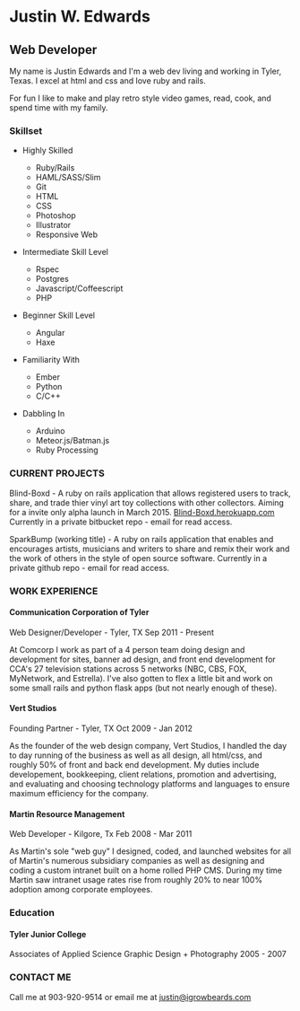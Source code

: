 Justin W. Edwards
=================
Web Developer
----------------------------------

My name is Justin Edwards and I'm a web dev living and working in Tyler, Texas. I excel at html and css and love ruby and rails.

For fun I like to make and play retro style video games, read, cook, and spend time with my family.

### Skillset ###
   * Highly Skilled
     * Ruby/Rails
     * HAML/SASS/Slim
     * Git
     * HTML
     * CSS
     * Photoshop
     * Illustrator
     * Responsive Web

   * Intermediate Skill Level
     * Rspec
     * Postgres
     * Javascript/Coffeescript
     * PHP
   * Beginner Skill Level
     * Angular
     * Haxe
   * Familiarity With
     * Ember
     * Python
     * C/C++
   * Dabbling In
     * Arduino
     * Meteor.js/Batman.js
     * Ruby Processing

### CURRENT PROJECTS ###

Blind-Boxd - A ruby on rails application that allows registered users to track, share, and trade thier vinyl art toy collections with other collectors.  Aiming for a invite only alpha launch in March 2015. [Blind-Boxd.herokuapp.com](http://blind-boxd.herokuapp.com)
Currently in a private bitbucket repo - email for read access.

SparkBump (working title) - A ruby on rails application that enables and encourages artists, musicians and writers to share and remix their work and the work of others in the style of open source software.
Currently in a private github repo - email for read access.

### WORK EXPERIENCE ###

#### Communication Corporation of Tyler ###
Web Designer/Developer - Tyler, TX
Sep 2011 - Present

At Comcorp I work as part of a 4 person team doing design and development for sites, banner ad design, and front end development for CCA's 27 television stations across 5 networks (NBC, CBS, FOX, MyNetwork, and Estrella). I've also gotten to flex a little bit and work on some small rails and python flask apps (but not nearly enough of these).

#### Vert Studios ####
Founding Partner - Tyler, TX
Oct 2009 - Jan 2012

As the founder of the web design company, Vert Studios, I handled the day to day running of the business as well as all design, all html/css, and roughly 50% of front and back end development. My duties include developement, bookkeeping, client relations, promotion and advertising, and evaluating and choosing technology platforms and languages to ensure maximum efficiency for the company.

#### Martin Resource Management ####
Web Developer - Kilgore, Tx
Feb 2008 - Mar 2011

As Martin's sole "web guy" I designed, coded, and launched websites for all of Martin's numerous subsidiary companies as well as designing and coding a custom intranet built on a home rolled PHP CMS. During my time Martin saw intranet usage rates rise from roughly 20% to near 100% adoption among corporate employees.

### Education ###

#### Tyler Junior College ####
Associates of Applied Science
Graphic Design + Photography
2005 - 2007

### CONTACT ME ###

Call me at 903-920-9514 or email me at justin@igrowbeards.com
